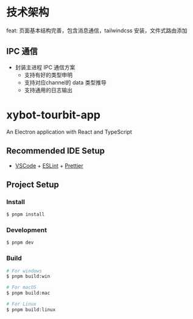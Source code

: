 # 技术架构

feat: 页面基本结构完善，包含消息通信，tailwindcss 安装，文件式路由添加

## IPC 通信

* 封装主进程 IPC 通信方案
  * 支持有好的类型申明
  * 支持对应channel的 data 类型推导
  * 支持通用的日志输出



# xybot-tourbit-app

An Electron application with React and TypeScript

## Recommended IDE Setup

- [VSCode](https://code.visualstudio.com/) + [ESLint](https://marketplace.visualstudio.com/items?itemName=dbaeumer.vscode-eslint) + [Prettier](https://marketplace.visualstudio.com/items?itemName=esbenp.prettier-vscode)

## Project Setup

### Install

```bash
$ pnpm install
```

### Development

```bash
$ pnpm dev
```

### Build

```bash
# For windows
$ pnpm build:win

# For macOS
$ pnpm build:mac

# For Linux
$ pnpm build:linux
```
